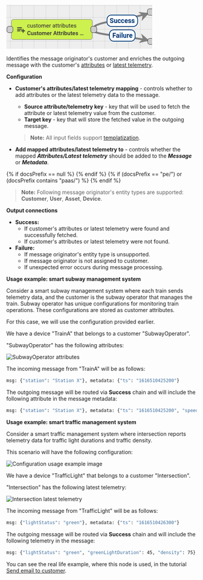 ![image](/images/user-guide/rule-engine-2-0/nodes/enrichment-nodes/customer-attributes-node.png)

Identifies the message originator's customer and enriches the outgoing message with the customer's [attributes](/docs/user-guide/attributes/) or [latest telemetry](/docs/user-guide/telemetry/). 

**Configuration**

* **Customer's attributes/latest telemetry mapping** - controls whether to add attributes or the latest telemetry data to the message.

  * **Source attribute/telemetry key** - key that will be used to fetch the attribute or latest telemetry value from the customer.
  * **Target key** - key that will store the fetched value in the outgoing message.

  > **Note:** All input fields support [templatization](/docs/{{docsPrefix}}user-guide/templatization/).

* **Add mapped attributes/latest telemetry to** - controls whether the mapped **_Attributes/Latest telemetry_** should be added to the **_Message_** or **_Metadata_**.

{% if docsPrefix == null %}
<object width="70%" data="/images/user-guide/rule-engine-2-0/nodes/enrichment-nodes/customer-attributes-node-2-ce.png"></object>
{% endif %}
{% if (docsPrefix == "pe/") or (docsPrefix contains "paas/") %}
<object width="70%" data="/images/user-guide/rule-engine-2-0/nodes/enrichment-nodes/customer-attributes-node-2-pe.png"></object>
{% endif %}

> **Note:** Following message originator's entity types are supported: **Customer**, **User**, **Asset**, **Device**.

**Output connections**
* **Success:**
  * If customer's attributes or latest telemetry were found and successfully fetched.
  * If customer's attributes or latest telemetry were not found.
* **Failure:**
  * If message originator's entity type is unsupported.
  * If message originator is not assigned to customer.
  * If unexpected error occurs during message processing.

**Usage example: smart subway management system**

Consider a smart subway management system where each train sends telemetry data, and the customer is the subway operator that manages the train. Subway operator has unique configurations for monitoring train operations. 
These configurations are stored as customer attributes.

For this case, we will use the configuration provided earlier.

We have a device "TrainA" that belongs to a customer "SubwayOperator".

"SubwayOperator" has the following attributes:

![SubwayOperator attributes](/images/user-guide/rule-engine-2-0/nodes/customer-attributes-example.png)

The incoming message from "TrainA" will be as follows:

```bash
msg: {"station": "Station X"}, metadata: {"ts": "1616510425200"}
```

The outgoing message will be routed via **Success** chain and will include the following attribute in the message metadata: 

```bash
msg: {"station": "Station X"}, metadata: {"ts": "1616510425200", "speedThreshold": 60}
```

**Usage example: smart traffic management system**

Consider a smart traffic management system where intersection reports telemetry data for traffic light durations and traffic density.

This scenario will have the following configuration:

![Configuration usage example image](/images/user-guide/rule-engine-2-0/nodes/enrichment-customer-attributes-config-example.png)

We have a device "TrafficLight" that belongs to a customer "Intersection".

"Intersection" has the following latest telemetry:

![Intersection latest telemetry](/images/user-guide/rule-engine-2-0/nodes/customer-latest-telemetry-example.png)

The incoming message from "TrafficLight" will be as follows:

```bash
msg: {"lightStatus": "green"}, metadata: {"ts": "1616510426300"}
```

The outgoing message will be routed via **Success** chain and will include the following telemetry in the message:

```bash
msg: {"lightStatus": "green", "greenLightDuration": 45, "density": 75}, metadata: {"ts": "1616510426300"}
```

You can see the real life example, where this node is used, in the tutorial [Send email to customer](/docs/user-guide/rule-engine-2-0/tutorials/send-email-to-customer/).
